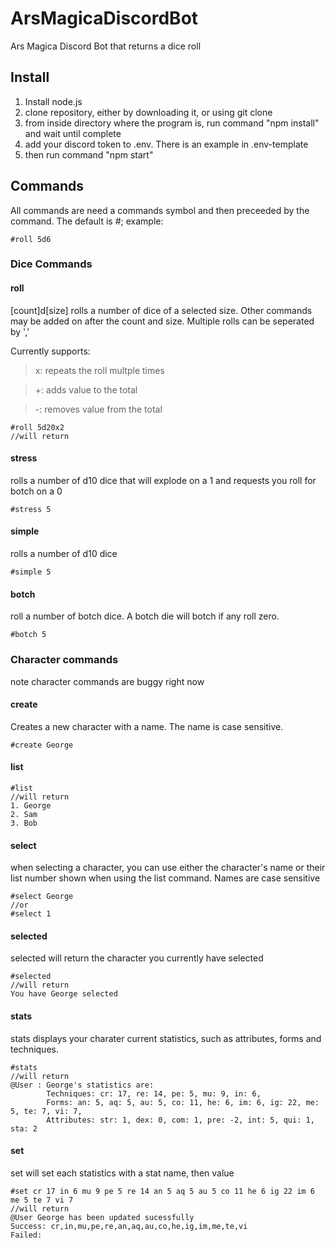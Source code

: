 # ArsMagicaDiscordBot
Ars Magica Discord Bot that returns a dice roll

## Install
1. Install node.js
2. clone repository, either by downloading it, or using git clone
3. from inside directory where the program is, run command "npm install" and wait until complete
4. add your discord token to .env. There is an example in .env-template
5. then run command "npm start"

## Commands
All commands are need a commands symbol and then preceeded by the command. The default is #;
example:
```
#roll 5d6
```

### Dice Commands
#### roll
[count]d[size]
rolls a number of dice of a selected size. Other commands may be added on after the count and size. Multiple rolls can be seperated by ','

Currently supports:
>x: repeats the roll multple times

>+: adds value to the total

>-: removes value from the total
<!--
>e: explosion: rerolls a dice and adds
>stress:
>botch
 -->
```
#roll 5d20x2
//will return

```

#### stress
rolls a number of d10 dice that will explode on a 1 and requests you roll for botch on a 0
```
#stress 5
```

#### simple
rolls a number of d10 dice
```
#simple 5
```

#### botch
roll a number of botch dice. A botch die will botch if any roll zero.
```
#botch 5
```

### Character commands
note character commands are buggy right now
#### create
Creates a new character with a name. The name is case sensitive.
```
#create George
```

#### list
```
#list
//will return
1. George
2. Sam
3. Bob
```

#### select
when selecting a character, you can use either the character's name or their list number shown when using the list command. Names are case sensitive
```
#select George
//or
#select 1
```

#### selected
selected will return the character you currently have selected
```
#selected
//will return
You have George selected
```

#### stats
stats displays your charater current statistics, such as attributes, forms and techniques.
```
#stats
//will return
@User : George's statistics are:
        Techniques: cr: 17, re: 14, pe: 5, mu: 9, in: 6,
        Forms: an: 5, aq: 5, au: 5, co: 11, he: 6, im: 6, ig: 22, me: 5, te: 7, vi: 7,
        Attributes: str: 1, dex: 0, com: 1, pre: -2, int: 5, qui: 1, sta: 2
```

#### set
set will set each statistics with a stat name, then value
```
#set cr 17 in 6 mu 9 pe 5 re 14 an 5 aq 5 au 5 co 11 he 6 ig 22 im 6 me 5 te 7 vi 7
//will return
@User George has been updated sucessfully
Success: cr,in,mu,pe,re,an,aq,au,co,he,ig,im,me,te,vi
Failed:
```